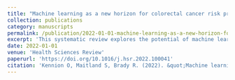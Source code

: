 ```yaml
---
title: "Machine learning as a new horizon for colorectal cancer risk prediction? A systematic review"
collection: publications
category: manuscripts
permalink: /publication/2022-01-01-machine-learning-as-a-new-horizon-for-colorectal-cancer-risk-prediction-a-systematic-review
excerpt: 'This systematic review explores the potential of machine learning in improving the accuracy of colorectal cancer risk prediction, marking a new horizon in the field.'
date: 2022-01-01
venue: 'Health Sciences Review'
paperurl: 'https://doi.org/10.1016/j.hsr.2022.100041'
citation: 'Kennion O, Maitland S, Brady R. (2022). &quot;Machine learning as a new horizon for colorectal cancer risk prediction? A systematic review.&quot; <i>Health Sciences Review</i>, 4:100041.'
---
```

